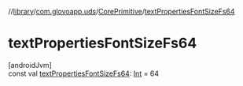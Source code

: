 //[library](../../../index.md)/[com.glovoapp.uds](../index.md)/[CorePrimitive](index.md)/[textPropertiesFontSizeFs64](text-properties-font-size-fs64.md)

# textPropertiesFontSizeFs64

[androidJvm]\
const val [textPropertiesFontSizeFs64](text-properties-font-size-fs64.md): [Int](https://kotlinlang.org/api/latest/jvm/stdlib/kotlin/-int/index.html) = 64
